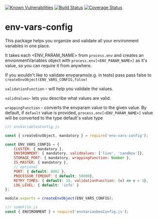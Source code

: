 [![Known Vulnerabilities](https://snyk.io/test/github/yuriabaevzooz/env-vars-config/badge.svg?targetFile=package.json)](https://snyk.io/test/github/yuriabaevzooz/env-vars-config?targetFile=package.json)
[![Build Status](https://travis-ci.com/yuriabaevzooz/env-vars-config.svg?branch=master)](https://travis-ci.com/yuriabaev/env-vars-config)
[![Coverage Status](https://coveralls.io/repos/github/yuriabaevzooz/env-vars-config/badge.svg?branch=master)](https://coveralls.io/github/yuriabaevzooz/env-vars-config?branch=master)

# env-vars-config
This package helps you organize and validate all your environment variables in one place.

It takes each <ENV_PARAM_NAME> from `process.env` and creates an envionmentVariables object with `process.env[<ENV_PARAM_NAME>]`
as it's value, so you can require it from anywhere.

If you wouldn't like to validate envparams(e.g. in tests) pass pass false to 
```createEnvObject(ENV_VARS_CONFIG,false)```

`validationFunction` - will help you validate the values.

`validValues`- lets you describe what values are valid. 

`wrappingFunction` - converts the envparam value to the given value. By default,
if `default` value is provided, `process.env[<ENV_PARAM_NAME>]` value will be converted to the type default's value type


```javascript
/// envVariablesConfig.js

const { createEnvObject, mandatory } = require('env-vars-config');

const ENV_VARS_CONFIG = {
    CLUSTER: { mandatory },
    ENVIRONMENT: { mandatory, validValues: ['live', 'sandbox']},
    STORAGE_PORT: { mandatory, wrappingFunction: Number },
    IS_MASTER: { mandatory },
    // optional
    PORT: { default: 8082 },
    PROCESSOR_TIMEOUT: { default: 50000},
    RETRY_TIMES: { default: 10, validationFunction: (v) => v > 3},
    LOG_LEVEL: { default: 'info' }
};

module.exports = createEnvObject(ENV_VARS_CONFIG);
```

```javascript
/// someFile.js
const { ENVIRONMENT } = require('envVariavbesConfig.js');
```
